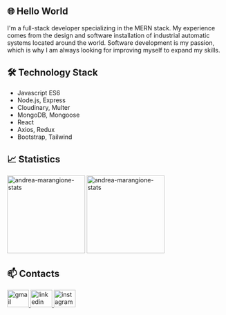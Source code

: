 ## 🌐 Hello World

I'm a full-stack developer specializing in the MERN stack. My experience comes from the design and software installation of industrial automatic systems located around the world.
Software development is my passion, which is why I am always looking for improving myself to expand my skills.

## 🛠 Technology Stack

* Javascript ES6
* Node.js, Express
* Cloudinary, Multer
* MongoDB, Mongoose
* React
* Axios, Redux
* Bootstrap, Tailwind

## 📈 Statistics
<div align="left">
  <img src="https://github-readme-stats.vercel.app/api?username=AndreaMarangione&show_icons=true&theme=gruvbox" height="180" alt="andrea-marangione-stats"  />
  <img src="https://github-readme-stats.vercel.app/api/top-langs/?username=AndreaMarangione&theme=gruvbox&layout=compact" height="180" alt="andrea-marangione-stats"  />
</div>

## 📫 Contacts

<div align="left">
    <a href="mailto:marangione9@gmail.com" target="_blank">
    <img src="https://raw.githubusercontent.com/maurodesouza/profile-readme-generator/master/src/assets/icons/social/gmail/default.svg" width="50" height="40" alt="gmail"  />
  </a>
  <a href="https://www.linkedin.com/in/andrea-marangione-b4bbb916b/" target="_blank">
    <img src="https://raw.githubusercontent.com/maurodesouza/profile-readme-generator/master/src/assets/icons/social/linkedin/default.svg" width="50" height="40" alt="linkedin"  />
  </a>
  <a href="https://www.instagram.com/andrea.marangione" target="_blank">
    <img src="https://raw.githubusercontent.com/maurodesouza/profile-readme-generator/master/src/assets/icons/social/instagram/default.svg" width="50" height="40" alt="instagram"  />
  </a>
</div>
